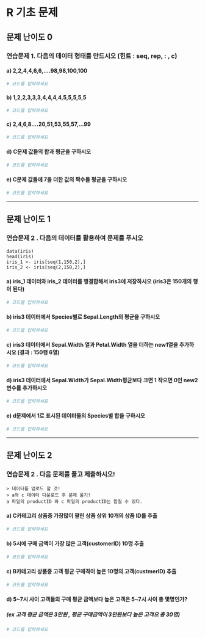 R 기초 문제 
========================================================

## 문제 난이도 0

### 연습문제 1. 다음의 데이터 형태를 만드시오 (힌트 : seq, rep, : , c)

#### a) 2,2,4,4,6,6,....98,98,100,100

```r
# 코드를 입력하세요
```

#### b) 1,2,2,3,3,3,4,4,4,4,5,5,5,5,5


```r
# 코드를 입력하세요
```

#### c) 2,4,6,8....20,51,53,55,57,...99

```r
# 코드를 입력하세요
```

#### d) C문제 값들의 합과 평균을 구하시오


```r
# 코드를 입력하세요
```

#### e) C문제 값들에 7을 더한 값의 짝수들 평균을 구하시오


```r
# 코드를 입력하세요
```

----------------------------------------
 

## 문제 난이도 1

### 연습문제 2 . 다음의 데이터를 활용하여 문제를 푸시오

```
data(iris)
head(iris)
iris_1 <- iris[seq(1,150,2),]
iris_2 <- iris[seq(2,150,2),]
```

#### a) iris_1 데이터와 iris_2 데이터를 행결합해서 iris3에 저장하시오 (iris3은 150개의 행이 된다)

```r
# 코드를 입력하세요
```

#### b) iris3 데이터에서 Species별로 Sepal.Length의 평균을 구하시오

```r
# 코드를 입력하세요
```

#### c) iris3 데이터에서 Sepal.Width 열과 Petal.Width 열을 더하는 new1열을 추가하시오 (결과 : 150행 6열)


```r
# 코드를 입력하세요
```

#### d) iris3 데이터에서 Sepal.Width가 Sepal.Width평균보다 크면 1 작으면 0인 new2 변수를 추가하시오


```r
# 코드를 입력하세요
```

#### e) d문제에서 1로 표시된 데이터들의 Species별 합을 구하시오
 

```r
# 코드를 입력하세요
```

----------------------------------------


## 문제 난이도 2

### 연습문제 2 . 다음 문제를 풀고 제출하시오!

``` 
> 데이터를 업로드 할 것!
> a와 c 데이터 다운로드 후 문제 풀기!
a 파일의 productID 와 c 파일의 productID는 합칠 수 있다.

```

#### a) C카테고리 상품중 가장많이 팔린 상품 상위 10개의 상품 ID를 추출


```r
# 코드를 입력하세요
```

#### b) 5시에 구매 금액이 가장 많은 고객(customerID) 10명 추출

```r
# 코드를 입력하세요
```

#### c) B카테고리 상품중 고객 평균 구매격이 높은 10명의 고객(custmerID) 추출

```r
# 코드를 입력하세요
```

#### d) 5~7시 사이 고객들의 구매 평균 금액보다 높은 고객은 5~7시 사이 총 몇명인가?
##### (ex 고객 평균 금액은 3만원 , 평균 구매금액이 3만원보다 높은 고객으 총 30명)

```r
# 코드를 입력하세요
```

